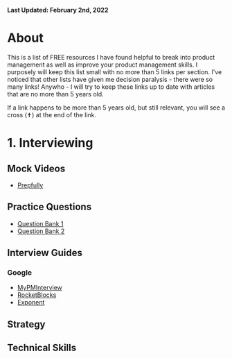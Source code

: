 **Last Updated: February 2nd, 2022**

# About
This is a list of FREE resources I have found helpful to break into product management as well as improve your product management skills. I purposely will keep this list small with no more than 5 links per section. I've noticed that other lists have given me decision paralysis - there were so many links! Anywho - I will try to keep these links up to date with articles that are no more than 5 years old. 

If a link happens to be more than 5 years old, but still relevant, you will see a cross (✝) at the end of the link.

# 1. Interviewing
## Mock Videos
* [Prepfully](https://prepfully.com/watch-mock-interviews)
## Practice Questions
* [Question Bank 1](https://www.mypminterview.com/p/google-product-manager-interview-questions-1?s=r)
* [Question Bank 2](https://www.mypminterview.com/p/google-product-manager-interview-questions-2?s=r)
## Interview Guides
### Google
* [MyPMInterview](https://www.mypminterview.com/p/google-product-manager-interview-guide-1?s=r)
* [RocketBlocks](https://www.rocketblocks.me/blog/google-pm-interview.php)
* [Exponent](https://blog.tryexponent.com/google-product-strategy-interview/)
## Strategy
## Technical Skills
